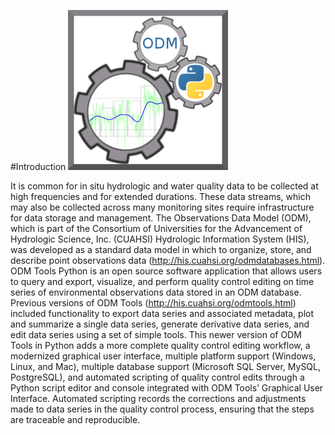 #Introduction 
![odmGear](images/odmGear.png)

It is common for in situ hydrologic and water quality data to be collected at high frequencies and for extended durations. These data streams, which may also be collected across many monitoring sites require infrastructure for data storage and management. The Observations Data Model (ODM), which is part of the Consortium of Universities for the Advancement of Hydrologic Science, Inc. (CUAHSI) Hydrologic Information System (HIS), was developed as a standard data model in which to organize, store, and describe point observations data (http://his.cuahsi.org/odmdatabases.html). ODM Tools Python is an open source software application that allows users to query and export, visualize, and perform quality control editing on time series of environmental observations data stored in an ODM database. Previous versions of ODM Tools (http://his.cuahsi.org/odmtools.html) included functionality to export data series and associated metadata, plot and summarize a single data series, generate derivative data series, and edit data series using a set of simple tools. This newer version of ODM Tools in Python adds a more complete quality control editing workflow, a modernized graphical user interface, multiple platform support (Windows, Linux, and Mac), multiple database support (Microsoft SQL Server, MySQL, PostgreSQL), and automated scripting of quality control edits through a Python script editor and console integrated with ODM Tools’ Graphical User Interface. Automated scripting records the corrections and adjustments made to data series in the quality control process, ensuring that the steps are traceable and reproducible.
